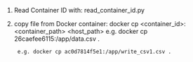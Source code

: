 
1. Read Container ID with: 
        read_container_id.py
2. copy file from Docker container: 
        docker cp <container_id>:<container_path> <host_path>
        e.g. docker cp 26caefee6115:/app/data.csv .
        
        e.g. docker cp ac0d7814f5e1:/app/write_csv1.csv .
